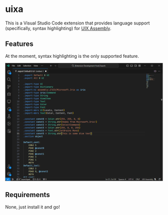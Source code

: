 # uixa

This is a Visual Studio Code extension that provides language support (specifically, syntax highlighting) for [UIX Assembly](https://github.com/ZuneDev/ZuneUIXTools/tree/master/libs/UIX.Asm).

## Features

At the moment, syntax highlighting is the only supported feature.

![Syntax Highlighting](images/highlighting.png)

## Requirements
None, just install it and go!
